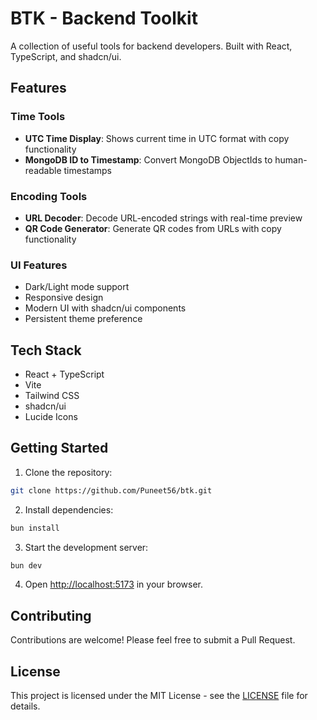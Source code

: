 # BTK - Backend Toolkit

A collection of useful tools for backend developers. Built with React, TypeScript, and shadcn/ui.

## Features

### Time Tools
- **UTC Time Display**: Shows current time in UTC format with copy functionality
- **MongoDB ID to Timestamp**: Convert MongoDB ObjectIds to human-readable timestamps

### Encoding Tools
- **URL Decoder**: Decode URL-encoded strings with real-time preview
- **QR Code Generator**: Generate QR codes from URLs with copy functionality

### UI Features
- Dark/Light mode support
- Responsive design
- Modern UI with shadcn/ui components
- Persistent theme preference

## Tech Stack

- React + TypeScript
- Vite
- Tailwind CSS
- shadcn/ui
- Lucide Icons

## Getting Started

1. Clone the repository:
```bash
git clone https://github.com/Puneet56/btk.git
```

2. Install dependencies:
```bash
bun install
```

3. Start the development server:
```bash
bun dev
```

4. Open [http://localhost:5173](http://localhost:5173) in your browser.

## Contributing

Contributions are welcome! Please feel free to submit a Pull Request.

## License

This project is licensed under the MIT License - see the [LICENSE](LICENSE) file for details.
